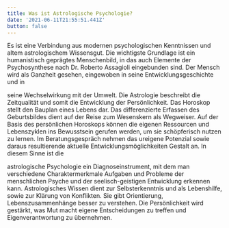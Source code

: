 ```yaml
---
title: Was ist Astrologische Psychologie?
date: '2021-06-11T21:55:51.441Z'
button: false
---
```


Es ist eine Verbindung aus modernen psychologischen Kenntnissen und altem astrologischem Wissensgut. Die wichtigste Grundlage ist ein humanistisch geprägtes Menschenbild, in das auch Elemente der Psychosynthese nach Dr. Roberto Assagioli eingebunden sind. Der Mensch wird als Ganzheit gesehen, eingewoben in seine Entwicklungsgeschichte und in

seine Wechselwirkung mit der Umwelt. Die Astrologie beschreibt die Zeitqualität und somit die Entwicklung der Persönlichkeit. Das Horoskop stellt den Bauplan eines Lebens dar. Das differenzierte Erfassen des Geburtsbildes dient auf der Reise zum Wesenskern als Wegweiser. Auf der Basis des persönlichen Horoskops können die eigenen Ressourcen und Lebenszyklen ins Bewusstsein gerufen werden, um sie schöpferisch nutzen zu lernen. Im Beratungsgespräch nehmen das ureigene Potenzial sowie daraus resultierende aktuelle Entwicklungsmöglichkeiten Gestalt an. In diesem Sinne ist die

astrologische Psychologie ein Diagnoseinstrument, mit dem man verschiedene Charaktermerkmale Aufgaben und Probleme der menschlichen Psyche und der seelisch-geistigen Entwicklung erkennen kann. Astrologisches Wissen dient zur Selbsterkenntnis und als Lebenshilfe, sowie zur Klärung von Konflikten. Sie gibt Orientierung, Lebenszusammenhänge besser zu verstehen. Die Persönlichkeit wird gestärkt, was Mut macht eigene Entscheidungen zu treffen und Eigenverantwortung zu übernehmen.
